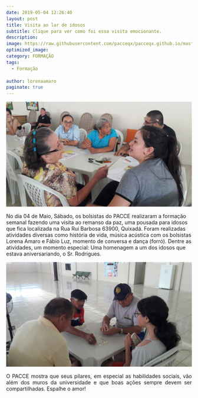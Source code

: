 ```yaml
---
date: 2019-05-04 12:26:40
layout: post
title: Visita ao lar de idosos
subtitle: Clique para ver como foi essa visita emocionante.
description: 
image: https://raw.githubusercontent.com/pacceqx/pacceqx.github.io/master/assets/pic/2019-05-04/capa.jpg
optimized_image:
category: FORMAÇÃO
tags:
  - Formação

author: lorenaamaro
paginate: true
---
```


![](https://raw.githubusercontent.com/pacceqx/pacceqx.github.io/master/assets/pic/2019-05-04/img1.jpg)


<p style = "text-align: justify">

No dia 04 de Maio, Sábado, os bolsistas do PACCE realizaram a formação semanal fazendo uma visita ao remanso da paz, uma pousada para idosos
que fica localizada na Rua Rui Barbosa 63900, Quixadá. Foram realizadas atividades diversas como história de vida, música acústica com os bolsistas Lorena Amaro e Fábio Luz, momento de conversa e dança (forró). Dentre as atividades, um momento especial: Uma homenagem a um dos idosos que estava aniversariando, o Sr. Rodrigues.
</p>

![](https://raw.githubusercontent.com/pacceqx/pacceqx.github.io/master/assets/pic/2019-05-04/img2.jpg)

<p style = "text-align: justify">
 O PACCE mostra que seus pilares, em especial as habilidades sociais, vão além dos muros da universidade e que boas ações sempre devem ser compartilhadas. Espalhe o amor!
</p>

